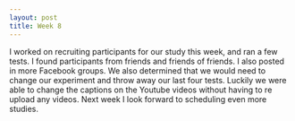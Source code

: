 ```yaml
---
layout: post
title: Week 8
---
```

I worked on recruiting participants for our study this week, and ran a few tests. I found participants from friends and friends of friends. I also posted in more Facebook groups. We also determined that we would need to change our experiment and throw away our last four tests. Luckily we were able to change the captions on the Youtube videos without having to re upload any videos. Next week I look forward to scheduling even more studies.
